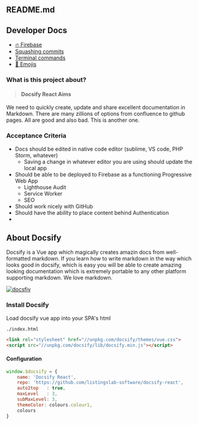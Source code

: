 ## README.md

## Developer Docs 

- [:fire: Firebase](./md/firebase.md)
- [Squashing commits](./md/git_rebase_interactive.md)
- [Terminal commands](./md/terminal_commands.md)
- [:dog: Emojis](./md/emojis.md)

### What is this project about?

> #### Docsify React Aims
We need to quickly create, update and share excellent documentation in Markdown. 
There are many zillions of options from confluence to github pages. All are good and 
also bad. This is another one.

### Acceptance Criteria

- Docs should be edited in native code editor (sublime, VS code, PHP Storm, whatever)
    - Saving a change in whatever editor you are using should update the local app
- Should be able to be deployed to Firebase as a functioning Progressive Web App
    - Lighthouse Audit
    - Service Worker
    - SEO
- Should work nicely with GitHub
- Should have the ability to place content behind Authentication
- 

## About Docsify

Docsify is a Vue app which magically creates amazin docs from well-formatted markdown. 
If you learn how to write markdown in the way which looks good in docsify, which is easy 
you will be able to create amazing looking documentation which is extremely portable to 
any other platform supporting markdown. We love markdown.

[![docsfiy](https://firebasestorage.googleapis.com/v0/b/docsify-react.appspot.com/o/docsify.jpg?alt=media&token=c1c0524c-8fbe-431a-9fdb-5a3c5b038313)](https://docsify.js.org/#/?id=docsify)

### Install Docsify

Load docsify vue app into your SPA's html

`./index.html`

```html
<link rel="stylesheet" href="//unpkg.com/docsify/themes/vue.css">
<script src="//unpkg.com/docsify/lib/docsify.min.js"></script>
```
#### Configuration

```javascript
window.$docsify = {
    name: 'Docsify React',
    repo: 'https://github.com/listingslab-software/docsify-react',
    auto2top   : true,
    maxLevel   : 3, 
    subMaxLevel: 3,
    themeColor: colours.colour1,
    colours
}
```
